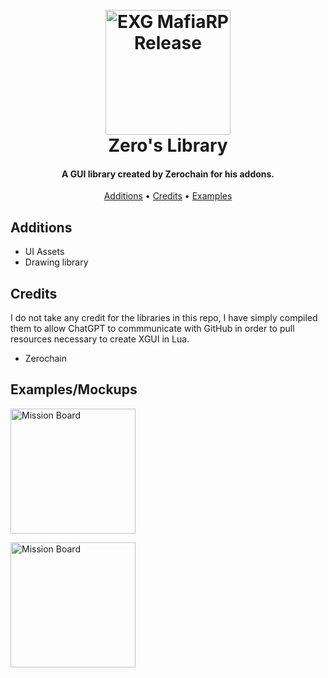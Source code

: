 



<h1 align="center">
  <br>
  <a href="http://www.amitmerchant.com/electron-markdownify"><img src="https://i.imgur.com/j54AuKq.png" alt="EXG MafiaRP Release" width="200"></a>
  <br>
  Zero's Library
  <br>
</h1>

<h4 align="center">A GUI library created by Zerochain for his addons.</h4>


<p align="center">
  <a href="#features">Additions</a> •
  <a href="#credits">Credits</a> •
  <a href="#additions">Examples</a>
</p>



## Additions

- UI Assets
- Drawing library





## Credits

I do not take any credit for the libraries in this repo, I have simply compiled them to allow ChatGPT to commmunicate with GitHub in order to pull resources necessary to create XGUI in Lua.

- Zerochain


## Examples/Mockups

<a href="http://www.amitmerchant.com/electron-markdownify"><img src="https://media.gmodstore.com/_/script_media/3140ed5db2bd4d3f3dc3d86e36bc17c7.png" alt="Mission Board" width="200"></a>

<a href="http://www.amitmerchant.com/electron-markdownify"><img src="https://media.gmodstore.com/_/script_media/ba41ec98a4629eff8f6d6430a4bf9f38.png" alt="Mission Board" width="200"></a>

